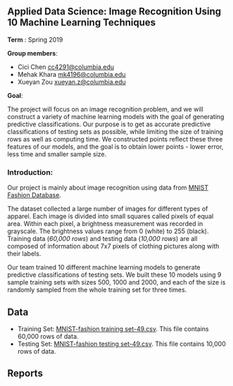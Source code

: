 ## Applied Data Science: Image Recognition Using 10 Machine Learning Techniques

**Term** : Spring 2019

**Group members**:

+ Cici Chen cc4291@columbia.edu
+ Mehak Khara mk4196@columbia.edu
+ Xueyan Zou xueyan.z@columbia.edu

**Goal**: 

The project will focus on an image recognition problem, and we will construct a variety of machine learning models with the goal of generating predictive classifications. Our purpose is to get as accurate predictive classifications of testing sets as possible, while limiting the size of training rows as well as computing time. We constructed points reflect these three features of our models, and the goal is to obtain lower points - lower error, less time and smaller sample size.


### Introduction:
Our project is mainly about image recognition using data from [MNIST Fashion Database](https://github.com/zalandoresearch/fashion-mnist). 

The dataset collected a large number of images for different types of apparel. Each image is divided into small squares called pixels of equal area. Within each pixel, a brightness measurement was recorded in grayscale. The brightness values range from 0 (white) to 255 (black). Training data (*60,000 rows*) and testing data (*10,000 rows*) are all composed of information about 7x7 pixels of clothing pictures along with their labels. 

Our team trained 10 different machine learning models to generate predictive classifications of testing sets. We built these 10 models using 9 sample training sets with sizes 500, 1000 and 2000, and each of the size is randomly sampled from the whole training set for three times.

## Data

* Training Set: [MNIST-fashion training set-49.csv](MNIST-fashion-testing-set-49.csv). This file contains 60,000 rows of data.
* Testing Set: [MNIST-fashion testing set-49.csv](MNIST-fashion-training-set-49.csv). This file contains 10,000 rows of data.

## Reports

